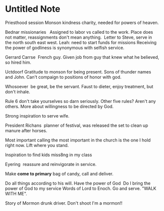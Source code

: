 # Untitled Note

Priesthood session
Monson kindness charity, needed for powers of heaven.

Bednar missionaries 
 Assigned to labor vs called to the work. Place does not matter, reassignments don't mean anything.  Letter to Steve, serve in the north south east west.
Leah: need to start funds for missions
Receiving the power of godliness is synonymous with selfish service.

Gerrard Carrse 
French guy.
Given job from guy that knew what he believed, so hired him.

Uctdoorf
Gratitude to monson for being present.
Sons of thunder names and John. Can't compaign to positions of honor with god. 

Whosoever  be great, be the servant.
Faust to dieter, enjoy treatment, but don't inhale.

Rule 6 don't take yourselves so darn seriously. Other five rules? Aren't any others. More about willingness to be directed by God. 

Strong inspiration to serve wife.

President Richans  planner of festival, was released the set to clean up manure after horses.

Most important calling the most important in the church is the one I hold right now. Lift where you stand.

Inspiration to find kids miss8ng in my class 

Eyering  reassure and reinvigorate in service. 

Make **come to primary** bag of candy, call and deliver.

Do all things according to his will. Have the power of God 
Do I bring the power of God to my service
Words of Lord to Enoch. Go and serve. "WALK WITH ME".

Story of Mormon drunk driver. Don't shoot I'm a mormon!!
